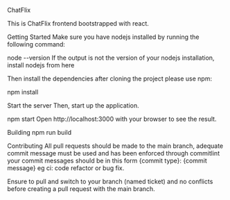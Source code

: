 ChatFlix

This is ChatFlix frontend bootstrapped with react.

Getting Started
Make sure you have nodejs installed by running the following command:

node --version
If the output is not the version of your nodejs installation, install nodejs from here

Then install the dependencies after cloning the project please use npm:

npm install

Start the server
Then, start up the application.

npm start
Open http://localhost:3000 with your browser to see the result.

Building
npm run build

Contributing
All pull requests should be made to the main branch, adequate commit message must be used and has been enforced through commitlint your commit messages should be in this form {commit type}: {commit message} eg ci: code refactor or bug fix.

Ensure to pull and switch to your branch (named ticket) and no conflicts before creating a pull request with the main branch.

